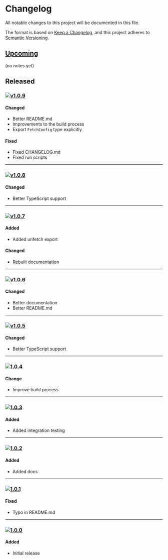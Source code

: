 [Upcoming]: https://github.com/Xunnamius/isomorphic-json-fetch/compare/main...develop
[v1.0.9]: https://github.com/Xunnamius/isomorphic-json-fetch/compare/v1.0.8...v1.0.9
[v1.0.8]: https://github.com/Xunnamius/isomorphic-json-fetch/compare/v1.0.7...v1.0.8
[v1.0.7]: https://github.com/Xunnamius/isomorphic-json-fetch/compare/v1.0.6...v1.0.7
[v1.0.6]: https://github.com/Xunnamius/isomorphic-json-fetch/compare/v1.0.5...v1.0.6
[v1.0.5]: https://github.com/Xunnamius/isomorphic-json-fetch/compare/1.0.4...v1.0.5
[1.0.4]: https://github.com/Xunnamius/isomorphic-json-fetch/compare/1.0.3...1.0.4
[1.0.3]: https://github.com/Xunnamius/isomorphic-json-fetch/compare/1.0.2...1.0.3
[1.0.2]: https://github.com/Xunnamius/isomorphic-json-fetch/compare/1.0.1...1.0.2
[1.0.1]: https://github.com/Xunnamius/isomorphic-json-fetch/compare/1.0.0...1.0.1
[1.0.0]: https://github.com/Xunnamius/isomorphic-json-fetch/releases/tag/1.0.0

[https://keepachangelog.com/en/1.0.0/]::

[types of changes]::
  [added]:: (for new features)
  [changed]:: (for changes in existing functionality)
  [deprecated]:: (for soon-to-be removed features)
  [removed]:: (for now removed features)
  [fixed]:: (for any bug fixes)
  [security]:: (in case of vulnerabilities)

# Changelog
All notable changes to this project will be documented in this file.

The format is based on [Keep a Changelog](https://keepachangelog.com/en/1.0.0/),
and this project adheres to [Semantic Versioning](https://semver.org/spec/v2.0.0.html).

## [Upcoming]

(no notes yet)

## Released

### [![v1.0.9](https://api.ergodark.com/badges/github-tag-date/xunnamius/isomorphic-json-fetch/v1.0.9)][v1.0.9]
#### Changed
- Better README.md
- Improvements to the build process
- Export `FetchConfig` type explicitly

#### Fixed
- Fixed CHANGELOG.md
- Fixed run scripts

---

### [![v1.0.8](https://api.ergodark.com/badges/github-tag-date/xunnamius/isomorphic-json-fetch/v1.0.8)][v1.0.8]
#### Changed
- Better TypeScript support

---

### [![v1.0.7](https://api.ergodark.com/badges/github-tag-date/xunnamius/isomorphic-json-fetch/v1.0.7)][v1.0.7]
#### Added
- Added unfetch export

#### Changed
- Rebuilt documentation

---

### [![v1.0.6](https://api.ergodark.com/badges/github-tag-date/xunnamius/isomorphic-json-fetch/v1.0.6)][v1.0.6]
#### Changed
- Better documentation
- Better README.md

---

### [![v1.0.5](https://api.ergodark.com/badges/github-tag-date/xunnamius/isomorphic-json-fetch/v1.0.5)][v1.0.5]
#### Changed
- Better TypeScript support

---

### [![1.0.4](https://api.ergodark.com/badges/github-tag-date/xunnamius/isomorphic-json-fetch/1.0.4)][1.0.4]
#### Change
- Improve build process

---

### [![1.0.3](https://api.ergodark.com/badges/github-tag-date/xunnamius/isomorphic-json-fetch/1.0.3)][1.0.3]
#### Added
- Added integration testing

---

### [![1.0.2](https://api.ergodark.com/badges/github-tag-date/xunnamius/isomorphic-json-fetch/1.0.2)][1.0.2]
#### Added
- Added docs

---

### [![1.0.1](https://api.ergodark.com/badges/github-tag-date/xunnamius/isomorphic-json-fetch/1.0.1)][1.0.1]
#### Fixed
- Typo in README.md

---

### [![1.0.0](https://api.ergodark.com/badges/github-tag-date/xunnamius/isomorphic-json-fetch/1.0.0)][1.0.0]
#### Added
- Initial release
